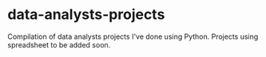 # data-analysts-projects
Compilation of data analysts projects I've done using Python. Projects using spreadsheet to be added soon. 
